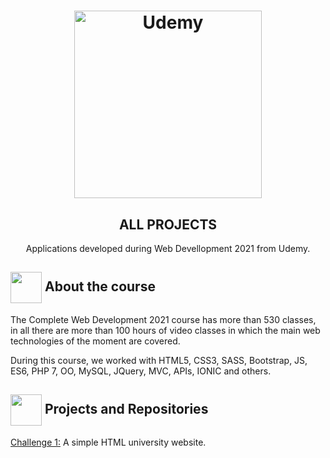  <h1 align="center">
    <img alt="Udemy" src="https://logodownload.org/wp-content/uploads/2019/07/udemy-logo.png" width="300px" />
</h1>

<h2 align="center">
ALL PROJECTS
</h2>
 <p align="center"> Applications developed during Web Devellopment 2021 from Udemy.</P>
 
 <h2> <img src= "https://image.flaticon.com/icons/png/512/747/747086.png" width="50px" height="50px" align="center"/> About the course </h2>
 <p>The Complete Web Development 2021 course has more than 530 classes, in all there are more than 100 hours of video classes in which the main web technologies of the moment are covered.</p>
 <p>During this course,  we worked with HTML5, CSS3, SASS, Bootstrap, JS, ES6, PHP 7, OO, MySQL, JQuery, MVC, APIs, IONIC and others.</p>

<h2> <img src="https://img.icons8.com/ios-filled/50/000000/project.png" width="50px" height="50px" align="center"/> Projects and Repositories </h2>

<p> <a href="https://github.com/mjulialobo/Projeto-Unes-Universidade"> Challenge 1:</a> A simple HTML university website. </p>
